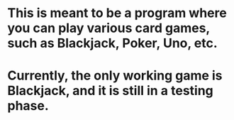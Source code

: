 # This is meant to be a program where you can play various card games, such as Blackjack, Poker, Uno, etc.
# Currently, the only working game is Blackjack, and it is still in a testing phase.
